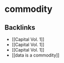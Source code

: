 # commodity



## Backlinks

-   [[Capital Vol. 1]]
-   [[Capital Vol. 1]]
-   [[Capital Vol. 1]]
-   [[data is a commodity]]
